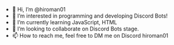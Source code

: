 - 👋 Hi, I’m @hiroman01
- 👀 I’m interested in programming and developing Discord Bots!
- 🌱 I’m currently learning JavaScript, HTML
- 💞️ I’m looking to collaborate on Discord Bots stage.
- 📫 How to reach me, feel free to DM me on Discord hiroman01

<!---
hiroman01/hiroman01 is a ✨ special ✨ repository because its `README.md` (this file) appears on your GitHub profile.
You can click the Preview link to take a look at your changes.
--->
